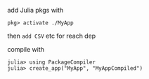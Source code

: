 add Julia pkgs with 

`pkg> activate ./MyApp`

then `add CSV` etc for reach dep


compile with 

```
julia> using PackageCompiler
julia> create_app("MyApp", "MyAppCompiled")
```
